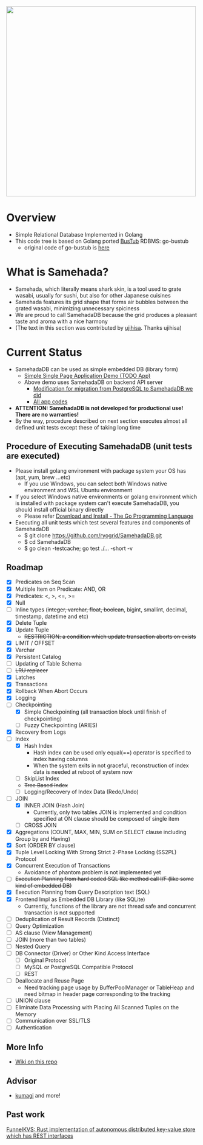 <img src="SamehadaDB_logo.png" width="500px" />

# Overview
- Simple Relational Database Implemented in Golang
- This code tree is based on Golang ported [BusTub](https://github.com/cmu-db/bustub) RDBMS: go-bustub
  - original code of go-bustub is [here](https://github.com/brunocalza/go-bustub)

# What is Samehada?
- Samehada, which literally means shark skin, is a tool used to grate wasabi, usually for sushi, but also for other Japanese cuisines
- Samehada features its grid shape that forms air bubbles between the grated wasabi, minimizing unnecessary spiciness
- We are proud to call SamehadaDB because the grid produces a pleasant taste and aroma with a nice harmony
- (The text in this section was contributed by [ujihisa](https://github.com/ujihisa). Thanks ujihisa)

# Current Status
- SamehadaDB can be used as simple embedded DB (library form)
  - [Simple Single Page Application Demo (TODO App)](https://golang-todo-with-samehada.herokuapp.com/todo/)
  - Above demo uses SamehadaDB on backend API server
    - [Modification for migration from PostgreSQL to SamehadaDB we did](https://github.com/ryogrid/TODO-Fullstack-App-Go-Gin-Postgres-React/commit/48e7a9f25570e15e29a279ebc24396698bf1d80a)
    - [All app codes](https://github.com/ryogrid/TODO-Fullstack-App-Go-Gin-Postgres-React/tree/6f00e7beb2a452522fd8818d326e7572c77cf4aa)
- **ATTENTION: SamehadaDB is not developed for productional use! There are no warranties!**
- By the way, procedure described on next section executes almost all defined unit tests except these of taking long time

## Procedure of Executing SamehadaDB (unit tests are executed)
- Please install golang environment with package system your OS has (apt, yum, brew ...etc)
  - If you use Windows, you can select both Windows native environment and WSL Ubuntu environment
- If you select Windows native environments or golang environment which is installed with package system can't execute SamehadaDB, you should install official binary directly
  - Please refer [Download and Install - The Go Programming Language](https://go.dev/doc/install)
- Executing all unit tests which test several features and components of SamehadaDB
  - $ git clone https://github.com/ryogrid/SamehadaDB.git
  - $ cd SamehadaDB
  - $ go clean -testcache; go test ./... -short -v

## Roadmap

- [x] Predicates on Seq Scan
- [x] Multiple Item on Predicate: AND, OR
- [x] Predicates: <, >, <=, >=
- [x] Null
- [ ] Inline types (<del>integer, varchar, float, boolean</del>, bigint, smallint, decimal, timestamp, datetime and etc)
- [x] Delete Tuple
- [x] Update Tuple
  - <del>RESTRICTION: a condition which update transaction aborts on exists</del>
- [x] LIMIT / OFFSET
- [x] Varchar
- [x] Persistent Catalog
- [ ] Updating of Table Schema 
- [ ] <del>LRU replacer</del>
- [x] Latches
- [x] Transactions
- [x] Rollback When Abort Occurs
- [x] Logging
- [ ] Checkpointing
  - [x] Simple Checkpointing (all transaction block until finish of checkpointing)
  - [ ] Fuzzy Checkpointing (ARIES)
- [x] Recovery from Logs
- [ ] Index
  - [x] Hash Index
    - Hash index can be used only equal(==) operator is specified to index having columns
    - When the system exits in not graceful, reconstruction of index data is needed at reboot of system now
  - [ ] SkipList Index
  - <del>Tree Based Index</del>
  - [ ] Logging/Recovery of Index Data (Redo/Undo)
- [ ] JOIN
  - [x] INNER JOIN (Hash Join)
    - Currently, only two tables JOIN is implemented and condition specified at ON clause should be composed of single item  
  - [ ] CROSS JOIN
- [x] Aggregations (COUNT, MAX, MIN, SUM on SELECT clause including Group by and Having)
- [x] Sort (ORDER BY clause) 
- [x] Tuple Level Locking With Strong Strict 2-Phase Locking (SS2PL) Protocol
- [x] Concurrent Execution of Transactions
  - Avoidance of phantom problem is not implemented yet
- [ ] <del>Execution Planning from hard coded SQL like method call I/F (like some kind of embedded DB)</del>
- [x] Execution Planning from Query Description text (SQL)
- [x] Frontend Impl as Embedded DB Library (like SQLite)
  - Currently, functions of the library are not thread safe and concurrent transaction is not supported
- [ ] Deduplication of Result Records (Distinct)
- [ ] Query Optimization
- [ ] AS clause (View Management)
- [ ] JOIN (more than two tables)
- [ ] Nested Query
- [ ] DB Connector (Driver) or Other Kind Access Interface
  - [ ] Original Protocol
  - [ ] MySQL or PostgreSQL Compatible Protocol
  - [ ] REST
- [ ] Deallocate and Reuse Page
  - Need tracking page usage by BufferPoolManager or TableHeap and need bitmap in header page corresponding to the tracking
- [ ] UNION clause
- [ ] Eliminate Data Processing with Placing All Scanned Tuples on the Memory
- [ ] Communication over SSL/TLS
- [ ] Authentication

## More Info
- [Wiki on this repo](https://github.com/ryogrid/SamehadaDB/wiki)

## Advisor
- [kumagi](https://github.com/kumagi) and more!

## Past work
[FunnelKVS: Rust implementation of autonomous distributed key-value store which has REST interfaces](https://github.com/ryogrid/rust_dkvs)
